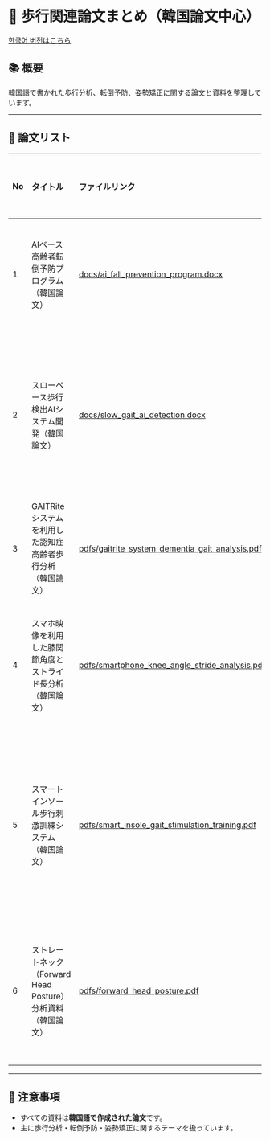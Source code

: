 # 🦵 歩行関連論文まとめ（韓国論文中心）

[한국어 버전はこちら](./README.ko.md)

## 📚 概要
韓国語で書かれた歩行分析、転倒予防、姿勢矯正に関する論文と資料を整理しています。

---

## 📄 論文リスト

| No | タイトル | ファイルリンク | キーワード | 簡単な概要 |
|:---|:---|:---|:---|:---|
| 1 | AIベース高齢者転倒予防プログラム（韓国論文） | [docs/ai_fall_prevention_program.docx](docs/ai_fall_prevention_program.docx) | 転倒予防, AI, 高齢者 | AIを活用して高齢者の転倒を防ぐためのステップトレーニングシステムを提案 |
| 2 | スローペース歩行検出AIシステム開発（韓国論文） | [docs/slow_gait_ai_detection.docx](docs/slow_gait_ai_detection.docx) | 歩行分析, パーキンソン病, AI分析 | ウェブカメラとMediapipeを活用してスローペース歩行を自動検出 |
| 3 | GAITRiteシステムを利用した認知症高齢者歩行分析（韓国論文） | [pdfs/gaitrite_system_dementia_gait_analysis.pdf](pdfs/gaitrite_system_dementia_gait_analysis.pdf) | 歩行分析, 認知症 | 正常高齢者と認知症高齢者の歩行特性を比較分析 |
| 4 | スマホ映像を利用した膝関節角度とストライド長分析（韓国論文） | [pdfs/smartphone_knee_angle_stride_analysis.pdf](pdfs/smartphone_knee_angle_stride_analysis.pdf) | 歩行分析, 膝関節, 映像解析 | スマートフォン映像を用いた膝関節角度とストライド長の分析 |
| 5 | スマートインソール歩行刺激訓練システム（韓国論文） | [pdfs/smart_insole_gait_stimulation_training.pdf](pdfs/smart_insole_gait_stimulation_training.pdf) | スマートインソール, 歩行訓練, 特許 | インソールの圧力センサーを活用した個別歩行訓練システム |
| 6 | ストレートネック（Forward Head Posture）分析資料（韓国論文） | [pdfs/forward_head_posture.pdf](pdfs/forward_head_posture.pdf) | 姿勢矯正, ストレートネック | （内容は後日追加予定） |

---

## 📌 注意事項
- すべての資料は**韓国語で作成された論文**です。
- 主に歩行分析・転倒予防・姿勢矯正に関するテーマを扱っています。
